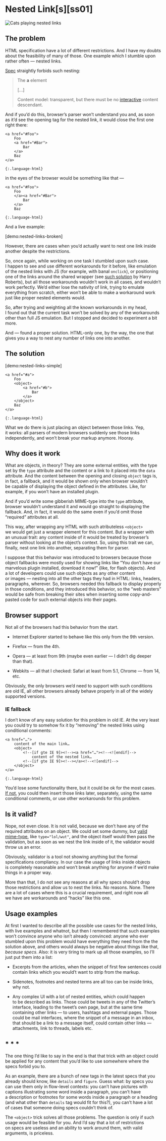 # Nested Link[s][ss01]

![Cats playing nested links](nested-links.jpg "{:width='500' height='375'}")


## The problem

HTML specification have a lot of different restrictions. And I have my doubts about the feasibility of many of those. One example which I stumble upon rather often — nested links.

[Spec](http://www.w3.org/TR/html5/text-level-semantics.html#the-a-element) straightly forbids such nesting:

> The **a** element
>
> […]
>
> Content model: transparent, but there must be no [interactive](http://www.w3.org/TR/html5/dom.html#interactive-content-0) content descendant.

And if you’d do this, browser’s parser won’t understand you and, as soon as it’d see the opening tag for the nested link, it would close the first one right there:

    <a href="#Foo">
        Foo
        <a href="#Bar">
            Bar
        </a>
        Baz
    </a>

    {:.language-html}

in the eyes of the browser would be something like that —

    <a href="#Foo">
        Foo
        </a><a href="#Bar">
            Bar
        </a>
        Baz

    {:.language-html}

And a live example:

[demo:nested-links-broken]

However, there are cases when you’d actually want to nest one link inside another despite the restrictions.

So, once again, while working on one task I stumbled upon such case. I happen to see and use different workarounds for it before, like emulation of the nested links with JS (for example, with banal `onclick`), or positioning one of the links around the shared wrapper (see [such solution](http://jsfiddle.net/csswizardry/rxsna/) by Harry Roberts), but all those workarounds wouldn’t work in all cases, and wouldn’t work perfectly. We’d either lose the nativity of link, trying to emulate everything from scratch, either won’t be able to make a workaround work just like proper nested elements would.

So, after trying and weighting all the known workarounds in my head, I found out that the current task won’t be solved by any of the workarounds other than full JS emulation. But I stopped and decided to experiment a bit more.

And — found a proper solution. HTML-only one, by the way, the one that gives you a way to nest any number of links one into another.


## The solution

[demo:nested-links-simple]

    <a href="#a">
        Foo
        <object>
            <a href="#b">
                Bar
            </a>
        </object>
        Baz
    </a>

    {:.language-html}

What we do there is just placing an object between those links. Yep, it works: all parsers of modern browsers suddenly see those links independently, and won’t break your markup anymore. Hooray.

## Why does it work

What are objects, in theory? They are some external entities, with the type set by the `type` attribute and the content or a link to it placed into the `data` attribute. And the content between the opening and closing `object` tags is, in fact, a fallback, and it would be shown only when browser wouldn’t be capable of displaying the object defined in the attributes. Like, for example, if you won’t have an installed plugin.

And if you’d write some gibberish MIME-type into the `type` attribute, browser wouldn’t understand it and would go straight to displaying the fallback. And, in fact, it would do the same even if you’d omit those “required” attributes at all.

This way, after wrapping any HTML with such atributeless `<object>` we would get just a wrapper element for this content. But a wrapper with an unusual trait: any content inside of it would be treated by browser’s parser without looking at the object’s context. So, using this trait we can, finally, nest one link into another, separating them for parser.

I suppose that this behavior was introduced to browsers because those object fallbacks were mostly used for showing links like “You don’t have our marvelous plugin installed, download it now!” (like, for flash objects). And a lot of developers could use such objects as any other content or images — nesting into all the other tags they had in HTML: links, headers, paragraphs, wherever. So, browsers needed this fallback to display properly in those conditions, and they introduced this behavior, so the “web masters” would be safe from breaking their sites when inserting some copy-and-pasted code for such external objects into their pages.

## Browser support

Not all of the browsers had this behavior from the start.

- Internet Explorer started to behave like this only from the 9th version.

- Firefox — from the 4th.

- Opera — at least from 9th (maybe even earlier — I didn’t dig deeper than that).

- Webkits — all that I checked: Safari at least from 5.1, Chrome — from 14, etc.

Obviously, the only browsers we’d need to support with such conditions are old IE, all other browsers already behave properly in all of the widely supported versions.


### IE fallback

I don’t know of any easy solution for this problem in old IE. At the very least you could try to somehow fix it by “removing” the nested links using conditional comments:

    <a href="…">
        content of the main link…
        <object>
            <!--[if gte IE 9]><!--><a href="…"><!--<![endif]-->
                content of the nested link…
            <!--[if gte IE 9]><!--></a><!--<![endif]-->
        </object>
    </a>

    {:.language-html}

You’d lose some functionality there, but it could be ok for the most cases. [If not](*try-expressions "Curious ones could think about if it is possible to make a fallback using expressions"), you could then insert those links later, separately, using the same conditional comments, or use other workarounds for this problem.

## Is it valid?

Nope, not even close. It is not valid, because we don’t have any of the required attributes on an object. We could set some dummy, but [valid mime-type](http://www.w3.org/TR/html5/infrastructure.html#valid-mime-type), like `type="lol/wut"`, and the object itself would then pass the validation, but as soon as we nest the link inside of it, the validator would throw us an error.

Obviously, validator is a tool not showing anything but the formal specifications compliancy. In our case the usage of links inside objects is completely reasonable and won’t break anything for anyone if we’d make things in a proper way.

More than that, I do not see any reasons at all why specs should’t drop those restrictions and allow us to nest the links. No reasons. None. There are a lot of cases where this is a crucial requirement, and right now all we have are workarounds and “hacks” like this one.


## Usage examples

At first I wanted to describe all the possible use cases for the nested links, with live examples and whatnot, but then I remembered that such examples won’t convince anyone who isn’t already convinced: anyone who ever stumbled upon this problem would have everything they need from the the solution above, and others would always be negative about things like that, _because specs_. Also: it is very tiring to mark up all those examples, so I’ll just put them into a list:

- Excerpts from the articles, when the snippet of first few sentences could contain links which you would’t want to strip from the markup.

- Sidenotes, footnotes and nested terms are all too can be inside links, why not.

- Any complex UI with a lot of nested entities, which could happen to be described as links. Those could be tweets in any of the Twitter’s interface, leading to the tweet’s own page, but at the same time containing other links — to users, hashtags and external pages. Those could be mail interfaces, where the snippet of a message in an inbox, that should be a link to a message itself, could contain other links — attachments, link to threads, labels etc.

## * * *

The one thing I’d like to say in the end is that that trick with an object could be applied for any content that you’d like to use somewhere where the specs forbid you to.

As an example, there are a bunch of new tags in the latest specs that you already should know, like `details` and `figure`. Guess what: by specs you can use them only in flow-level contexts: you can’t have pictures with captions illustrating some word inside a paragraph, you can’t have a description or footnotes for some words inside a paragraph or a heading (and what other than `details` tag would fit for this?), you can’t have a lot of cases that someone doing specs couldn’t think of.

The `<object>` trick solves all those problems. The question is only if such usage would be feasible for you. And I’d say that a lot of restrictions on specs are useless and an ability to work around them, with valid arguments, is priceless.
